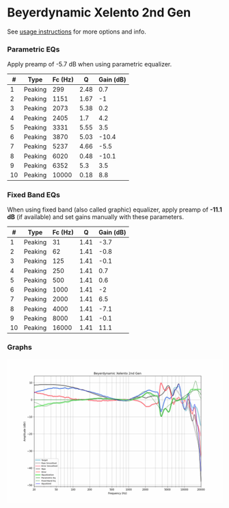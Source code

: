 # Beyerdynamic Xelento 2nd Gen
See [usage instructions](https://github.com/jaakkopasanen/AutoEq#usage) for more options and info.

### Parametric EQs
Apply preamp of -5.7 dB when using parametric equalizer.

|   # | Type    |   Fc (Hz) |    Q |   Gain (dB) |
|-----|---------|-----------|------|-------------|
|   1 | Peaking |       299 | 2.48 |         0.7 |
|   2 | Peaking |      1151 | 1.67 |        -1   |
|   3 | Peaking |      2073 | 5.38 |         0.2 |
|   4 | Peaking |      2405 | 1.7  |         4.2 |
|   5 | Peaking |      3331 | 5.55 |         3.5 |
|   6 | Peaking |      3870 | 5.03 |       -10.4 |
|   7 | Peaking |      5237 | 4.66 |        -5.5 |
|   8 | Peaking |      6020 | 0.48 |       -10.1 |
|   9 | Peaking |      6352 | 5.3  |         3.5 |
|  10 | Peaking |     10000 | 0.18 |         8.8 |

### Fixed Band EQs
When using fixed band (also called graphic) equalizer, apply preamp of **-11.1 dB** (if available) and set gains manually with these parameters.

|   # | Type    |   Fc (Hz) |    Q |   Gain (dB) |
|-----|---------|-----------|------|-------------|
|   1 | Peaking |        31 | 1.41 |        -3.7 |
|   2 | Peaking |        62 | 1.41 |        -0.8 |
|   3 | Peaking |       125 | 1.41 |        -0.1 |
|   4 | Peaking |       250 | 1.41 |         0.7 |
|   5 | Peaking |       500 | 1.41 |         0.6 |
|   6 | Peaking |      1000 | 1.41 |        -2   |
|   7 | Peaking |      2000 | 1.41 |         6.5 |
|   8 | Peaking |      4000 | 1.41 |        -7.1 |
|   9 | Peaking |      8000 | 1.41 |        -0.1 |
|  10 | Peaking |     16000 | 1.41 |        11.1 |

### Graphs
![](./Beyerdynamic%20Xelento%202nd%20Gen.png)
